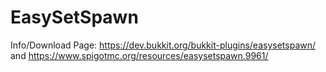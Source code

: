 # EasySetSpawn
Info/Download Page: https://dev.bukkit.org/bukkit-plugins/easysetspawn/ and https://www.spigotmc.org/resources/easysetspawn.9961/
